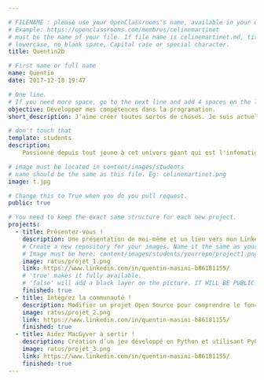 ```yaml
---

# FILENAME : please use your OpenClassrooms's name, available in your url.
# Example: https://openclassrooms.com/membres/celinemartinet
# must be the name of your file. If file name is celinemartinet.md, title is celinemartinet.
# lowercase, no blank space, Capital case or special character.
title: Quentin2b

# First name or full name
name: Quentin
date: 2017-12-18 19:47

# One line.
# If you need more space, go to the next line and add 4 spaces on the left, as in 'description'.
objective: Développer mes compétences dans la programation.
short_description: J'aime créer toutes sortes de choses. Je suis actuellement la formation "Développeur·se d'application - Android".

# don't touch that
template: students
description:
    Passionné depuis tout jeune à cet univers géant qui est l'infomatique, j'ai commencé il y a peu de temps la formation "Développeur·se d'application - Android", pour peut-être un jour créer ma propre entreprise

# image must be located in content/images/students
# name should be the same as this file. Eg: celinemartinet.png
image: t.jpg

# Change this to True when you do you pull request.
public: true

# You need to keep the exact same structure for each new project.
projects:
  - title: Présentez-vous !
    description: Une présentation de moi-même et un lien vers mon LinkedIn.
    # Create a new repository for your images. Name it the same as your nickname and profile picture.
    # Image must be here: content/images/students/yourrepo/project1.png
    image: ratus/projet_1.png
    link: https://www.linkedin.com/in/quentin-masini-b86181155/
    # 'true' makes it fully available.
    # 'false' will add a black layer on the picture. IT WILL BE PUBLIC!
    finished: true
  - title: Intégrez la communauté !
    description: Modifier un projet Open Source pour comprendre le fonctionnement de Git, de Github et des pull requests. 
    image: ratus/projet_2.png
    link: https://www.linkedin.com/in/quentin-masini-b86181155/
    finished: true
  - title: Aidez MacGyver à sortir !
    description: Création d’un jeu développé en Python et utilisant PyGame.
    image: ratus/projet_3.png
    link: https://www.linkedin.com/in/quentin-masini-b86181155/
    finished: true
---
```

